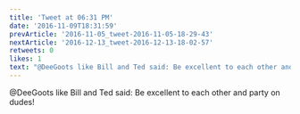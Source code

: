```yaml
---
title: 'Tweet at 06:31 PM'
date: '2016-11-09T18:31:59'
prevArticle: '2016-11-05_tweet-2016-11-05-18-29-43'
nextArticle: '2016-12-13_tweet-2016-12-13-18-02-57'
retweets: 0
likes: 1
text: "@DeeGoots like Bill and Ted said: Be excellent to each other and party on dudes!"
---
```

@DeeGoots like Bill and Ted said: Be excellent to each other and party on dudes!